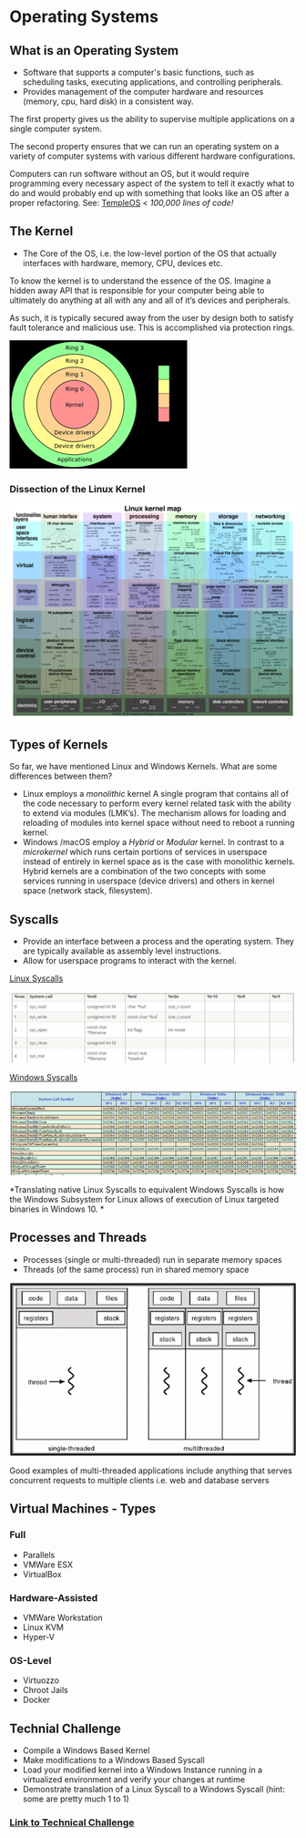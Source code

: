 # Operating Systems 

## What is an Operating System

- Software that supports a computer's basic functions, such as scheduling tasks, executing applications, and controlling peripherals.
- Provides management of the computer hardware and resources (memory, cpu, hard disk) in a consistent way. 

The first property gives us the ability to supervise multiple applications on a single computer system.

The second property ensures that we can run an operating system on a variety of computer systems with various different hardware configurations.  

Computers can run software without an OS, but it would require programming every necessary aspect of the system to tell it exactly what to do and would probably end up with something that looks like an OS after a proper refactoring.   See: [TempleOS](http://www.templeos.org/) < *100,000 lines of code!*

## The Kernel

- The Core of the OS, i.e. the low-level portion of the OS that actually interfaces with hardware, memory, CPU, devices etc.

To know the kernel is to understand the essence of the OS.  Imagine a hidden away API that is responsible for your computer being able to ultimately do anything at all with any and all of it’s devices and peripherals.

As such, it is typically secured away from the user by design both to satisfy fault tolerance and malicious use.  This is accomplished via protection rings.

![Security Rings](/images/os/ring.png)

### Dissection of the Linux Kernel

![Linux Kernel Map](/images/os/kernelmap.png)

## Types of Kernels


So far, we have mentioned Linux and Windows Kernels.  What are some differences between them?

- Linux employs a *monolithic* kernel  A single program that contains all of the code necessary to perform every kernel related task with the ability to extend via modules (LMK’s).  The mechanism allows for loading and reloading of modules into kernel space without need to reboot a running kernel.
- Windows /macOS employ a *Hybrid* or *Modular* kernel.  In contrast to a *microkernel* which runs certain portions of services in userspace instead of entirely in kernel space as is the case with monolithic kernels.  Hybrid kernels are a combination of the two concepts with some services running in userspace (device drivers) and others in kernel space (network stack, filesystem).

## Syscalls

- Provide an interface between a process and the operating system.  They are typically available as assembly level instructions.  
- Allow for userspace programs to interact with the kernel.

[Linux Syscalls](http://blog.rchapman.org/posts/Linux_System_Call_Table_for_x86_64/) 

![Linux Syscalls](/images/os/linuxsyscalls.png)

[Windows Syscalls](http://j00ru.vexillium.org/ntapi_64/)

![Windows Syscalls](/images/os/windowssyscalls.png)

*Translating native Linux Syscalls to equivalent Windows Syscalls is how the Windows Subsystem for Linux allows of execution of Linux targeted binaries in Windows 10.
*

## Processes and Threads

- Processes (single or multi-threaded) run in separate memory spaces 
- Threads (of the same process) run in shared memory space

![Processes](/images/os/processes.png)

Good examples of multi-threaded applications include anything that serves concurrent requests to multiple clients i.e. web and database servers

## Virtual Machines - Types

### Full
- Parallels
- VMWare ESX
- VirtualBox

### Hardware-Assisted
- VMWare Workstation
- Linux KVM
- Hyper-V

### OS-Level
- Virtuozzo
- Chroot Jails
- Docker

## Technial Challenge

- Compile a Windows Based Kernel
- Make modifications to a Windows Based Syscall
- Load your modified kernel into a Windows Instance running in a virtualized environment and verify your changes at runtime
- Demonstrate translation of a Linux Syscall to a Windows Syscall  (hint: some are pretty much 1 to 1)

### [Link to Technical Challenge](https://github.com/toolboc/Windows-Research-Kernel-Hacking)